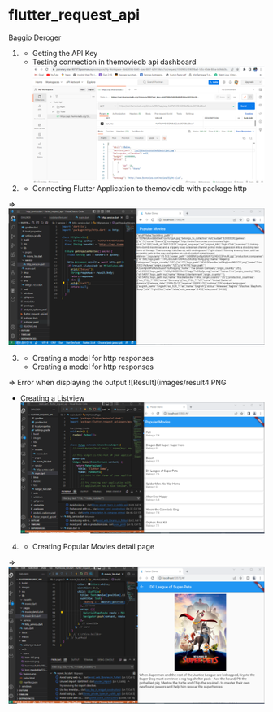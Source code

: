# flutter_request_api

Baggio Deroger

1. - Getting the API Key
   - Testing connection in themoviedb api dashboard
![Result](images/result7.PNG)

2. - Connecting Flutter Application to themoviedb with package http

=>
![Result](images/result1.PNG)

3. - Creating a model for http responses
   - Creating a model for http responses

=> Error when displaying the output
![Result](images/result4.PNG

  - Creating a Listview
![Result](images/result5.PNG)

4. - Creating Popular Movies detail page

=>
![Result](images/result6.PNG)



